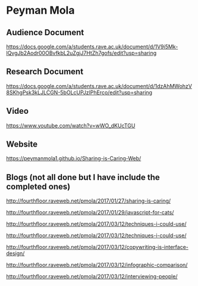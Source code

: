 # Peyman Mola

## Audience Document
https://docs.google.com/a/students.rave.ac.uk/document/d/1V9i5Mk-lQvgJb2Aodr00OBvfkbL2uZgjJ7HtZh7gofs/edit?usp=sharing

## Research Document
https://docs.google.com/a/students.rave.ac.uk/document/d/1dzAhMWohzV8SKhgPsk3kLJLCGN-5bOLcUPJzlPhErco/edit?usp=sharing

## Video
https://www.youtube.com/watch?v=wWO_dKUcTGU

## Website
https://peymanmola1.github.io/Sharing-is-Caring-Web/

## Blogs (not all done but I have include the completed ones)
http://fourthfloor.raveweb.net/pmola/2017/01/27/sharing-is-caring/

http://fourthfloor.raveweb.net/pmola/2017/01/29/javascript-for-cats/

http://fourthfloor.raveweb.net/pmola/2017/03/12/techniques-i-could-use/

http://fourthfloor.raveweb.net/pmola/2017/03/12/techniques-i-could-use/

http://fourthfloor.raveweb.net/pmola/2017/03/12/copywriting-is-interface-design/

http://fourthfloor.raveweb.net/pmola/2017/03/12/infographic-comparison/

http://fourthfloor.raveweb.net/pmola/2017/03/12/interviewing-people/




